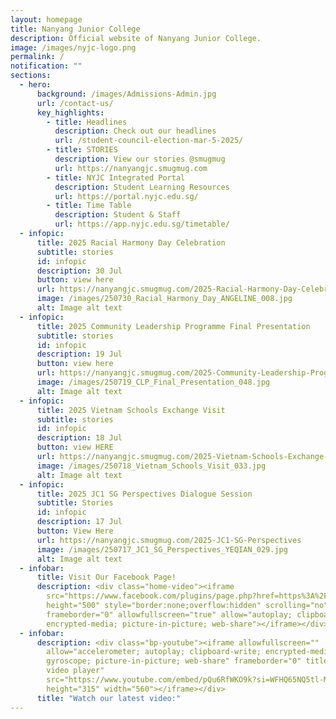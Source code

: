 ```yaml
---
layout: homepage
title: Nanyang Junior College
description: Official website of Nanyang Junior College.
image: /images/nyjc-logo.png
permalink: /
notification: ""
sections:
  - hero:
      background: /images/Admissions-Admin.jpg
      url: /contact-us/
      key_highlights:
        - title: Headlines
          description: Check out our headlines
          url: /student-council-election-mar-5-2025/
        - title: STORIES
          description: View our stories @smugmug
          url: https://nanyangjc.smugmug.com
        - title: NYJC Integrated Portal
          description: Student Learning Resources
          url: https://portal.nyjc.edu.sg/
        - title: Time Table
          description: Student & Staff
          url: https://app.nyjc.edu.sg/timetable/
  - infopic:
      title: 2025 Racial Harmony Day Celebration
      subtitle: stories
      id: infopic
      description: 30 Jul
      button: view here
      url: https://nanyangjc.smugmug.com/2025-Racial-Harmony-Day-Celebration
      image: /images/250730_Racial_Harmony_Day_ANGELINE_008.jpg
      alt: Image alt text
  - infopic:
      title: 2025 Community Leadership Programme Final Presentation
      subtitle: stories
      id: infopic
      description: 19 Jul
      button: view here
      url: https://nanyangjc.smugmug.com/2025-Community-Leadership-Programme-Final-Presentation
      image: /images/250719_CLP_Final_Presentation_048.jpg
      alt: Image alt text
  - infopic:
      title: 2025 Vietnam Schools Exchange Visit
      subtitle: stories
      id: infopic
      description: 18 Jul
      button: view HERE
      url: https://nanyangjc.smugmug.com/2025-Vietnam-Schools-Exchange-Visit
      image: /images/250718_Vietnam_Schools_Visit_033.jpg
      alt: Image alt text
  - infopic:
      title: 2025 JC1 SG Perspectives Dialogue Session
      subtitle: Stories
      id: infopic
      description: 17 Jul
      button: View Here
      url: https://nanyangjc.smugmug.com/2025-JC1-SG-Perspectives
      image: /images/250717_JC1_SG_Perspectives_YEQIAN_029.jpg
      alt: Image alt text
  - infobar:
      title: Visit Our Facebook Page!
      description: <div class="home-video"><iframe
        src="https://www.facebook.com/plugins/page.php?href=https%3A%2F%2Fwww.facebook.com%2FNanyangjc%2F&tabs=timeline&width=340&height=500&small_header=false&adapt_container_width=true&hide_cover=false&show_facepile=true&appId"
        height="500" style="border:none;overflow:hidden" scrolling="no"
        frameborder="0" allowfullscreen="true" allow="autoplay; clipboard-write;
        encrypted-media; picture-in-picture; web-share"></iframe></div>
  - infobar:
      description: <div class="bp-youtube"><iframe allowfullscreen=""
        allow="accelerometer; autoplay; clipboard-write; encrypted-media;
        gyroscope; picture-in-picture; web-share" frameborder="0" title="YouTube
        video player"
        src="https://www.youtube.com/embed/pQu6RfWKO9k?si=WFHQ65NQ5tl-M84f"
        height="315" width="560"></iframe></div>
      title: "Watch our latest video:"
---
```

